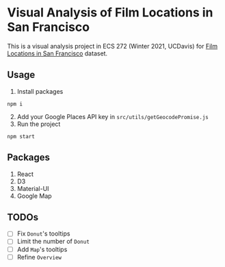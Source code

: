 # Visual Analysis of Film Locations in San Francisco

This is a visual analysis project in ECS 272 (Winter 2021, UCDavis) for [Film Locations in San Francisco](https://data.sfgov.org/Culture-and-Recreation/Film-Locations-in-San-Francisco/yitu-d5am) dataset.

## Usage

1. Install packages

```console
npm i
```

2. Add your Google Places API key in `src/utils/getGeocodePromise.js`
3. Run the project

```console
npm start
```

## Packages

1. React
2. D3
3. Material-UI
4. Google Map

## TODOs

- [ ] Fix `Donut`'s tooltips
- [ ] Limit the number of `Donut`
- [ ] Add `Map`'s tooltips
- [ ] Refine `Overview`
